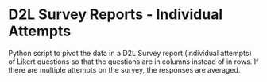 # D2L Survey Reports - Individual Attempts
Python script to pivot the data in a D2L Survey report (individual attempts) of Likert questions so that the questions are in columns instead of in rows. If there are multiple attempts on the survey, the responses are averaged.
